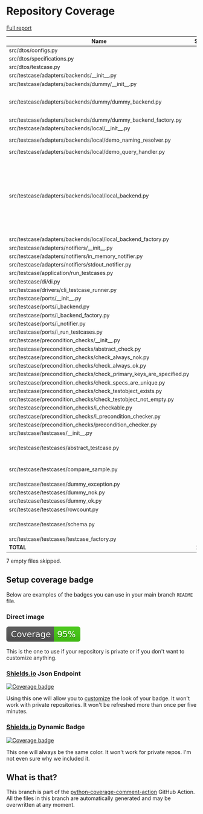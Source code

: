# Repository Coverage

[Full report](https://htmlpreview.github.io/?https://github.com/adanilevich/data-tester/blob/python-coverage-comment-action-data/htmlcov/index.html)

| Name                                                                      |    Stmts |     Miss |   Cover |   Missing |
|-------------------------------------------------------------------------- | -------: | -------: | ------: | --------: |
| src/dtos/configs.py                                                       |       30 |        2 |     93% |    26, 28 |
| src/dtos/specifications.py                                                |       46 |        2 |     96% |    54, 65 |
| src/dtos/testcase.py                                                      |       65 |        2 |     97% |    40, 51 |
| src/testcase/adapters/backends/\_\_init\_\_.py                            |        2 |        0 |    100% |           |
| src/testcase/adapters/backends/dummy/\_\_init\_\_.py                      |        2 |        0 |    100% |           |
| src/testcase/adapters/backends/dummy/dummy\_backend.py                    |       24 |        8 |     67% |14, 17, 20, 26, 30, 35, 41, 47 |
| src/testcase/adapters/backends/dummy/dummy\_backend\_factory.py           |        6 |        0 |    100% |           |
| src/testcase/adapters/backends/local/\_\_init\_\_.py                      |        4 |        0 |    100% |           |
| src/testcase/adapters/backends/local/demo\_naming\_resolver.py            |       49 |        5 |     90% | 24, 84-87 |
| src/testcase/adapters/backends/local/demo\_query\_handler.py              |       23 |        2 |     91% |    23, 37 |
| src/testcase/adapters/backends/local/local\_backend.py                    |      158 |       16 |     90% |115, 132-134, 154, 232, 236, 238, 241-246, 309, 335, 339 |
| src/testcase/adapters/backends/local/local\_backend\_factory.py           |       16 |        0 |    100% |           |
| src/testcase/adapters/notifiers/\_\_init\_\_.py                           |        2 |        0 |    100% |           |
| src/testcase/adapters/notifiers/in\_memory\_notifier.py                   |        7 |        0 |    100% |           |
| src/testcase/adapters/notifiers/stdout\_notifier.py                       |        4 |        0 |    100% |           |
| src/testcase/application/run\_testcases.py                                |       23 |        0 |    100% |           |
| src/testcase/di/di.py                                                     |       24 |        1 |     96% |        28 |
| src/testcase/drivers/cli\_testcase\_runner.py                             |       13 |        0 |    100% |           |
| src/testcase/ports/\_\_init\_\_.py                                        |        4 |        0 |    100% |           |
| src/testcase/ports/i\_backend.py                                          |       27 |        0 |    100% |           |
| src/testcase/ports/i\_backend\_factory.py                                 |        6 |        0 |    100% |           |
| src/testcase/ports/i\_notifier.py                                         |        4 |        0 |    100% |           |
| src/testcase/ports/i\_run\_testcases.py                                   |       20 |        0 |    100% |           |
| src/testcase/precondition\_checks/\_\_init\_\_.py                         |       10 |        0 |    100% |           |
| src/testcase/precondition\_checks/abstract\_check.py                      |        8 |        0 |    100% |           |
| src/testcase/precondition\_checks/check\_always\_nok.py                   |        5 |        0 |    100% |           |
| src/testcase/precondition\_checks/check\_always\_ok.py                    |        5 |        0 |    100% |           |
| src/testcase/precondition\_checks/check\_primary\_keys\_are\_specified.py |       15 |        2 |     87% |     22-23 |
| src/testcase/precondition\_checks/check\_specs\_are\_unique.py            |       23 |        0 |    100% |           |
| src/testcase/precondition\_checks/check\_testobject\_exists.py            |       11 |        0 |    100% |           |
| src/testcase/precondition\_checks/check\_testobject\_not\_empty.py        |        9 |        0 |    100% |           |
| src/testcase/precondition\_checks/i\_checkable.py                         |       18 |        0 |    100% |           |
| src/testcase/precondition\_checks/i\_precondition\_checker.py             |        5 |        0 |    100% |           |
| src/testcase/precondition\_checks/precondition\_checker.py                |       15 |        0 |    100% |           |
| src/testcase/testcases/\_\_init\_\_.py                                    |        8 |        0 |    100% |           |
| src/testcase/testcases/abstract\_testcase.py                              |       93 |        4 |     96% |101-104, 110 |
| src/testcase/testcases/compare\_sample.py                                 |       79 |        6 |     92% |67-69, 115-117 |
| src/testcase/testcases/dummy\_exception.py                                |       10 |        0 |    100% |           |
| src/testcase/testcases/dummy\_nok.py                                      |       11 |        0 |    100% |           |
| src/testcase/testcases/dummy\_ok.py                                       |       11 |        0 |    100% |           |
| src/testcase/testcases/rowcount.py                                        |       52 |        0 |    100% |           |
| src/testcase/testcases/schema.py                                          |      120 |        3 |     98% |114, 150, 212 |
| src/testcase/testcases/testcase\_factory.py                               |       21 |        0 |    100% |           |
|                                                                 **TOTAL** | **1088** |   **53** | **95%** |           |

7 empty files skipped.


## Setup coverage badge

Below are examples of the badges you can use in your main branch `README` file.

### Direct image

[![Coverage badge](https://raw.githubusercontent.com/adanilevich/data-tester/python-coverage-comment-action-data/badge.svg)](https://htmlpreview.github.io/?https://github.com/adanilevich/data-tester/blob/python-coverage-comment-action-data/htmlcov/index.html)

This is the one to use if your repository is private or if you don't want to customize anything.

### [Shields.io](https://shields.io) Json Endpoint

[![Coverage badge](https://img.shields.io/endpoint?url=https://raw.githubusercontent.com/adanilevich/data-tester/python-coverage-comment-action-data/endpoint.json)](https://htmlpreview.github.io/?https://github.com/adanilevich/data-tester/blob/python-coverage-comment-action-data/htmlcov/index.html)

Using this one will allow you to [customize](https://shields.io/endpoint) the look of your badge.
It won't work with private repositories. It won't be refreshed more than once per five minutes.

### [Shields.io](https://shields.io) Dynamic Badge

[![Coverage badge](https://img.shields.io/badge/dynamic/json?color=brightgreen&label=coverage&query=%24.message&url=https%3A%2F%2Fraw.githubusercontent.com%2Fadanilevich%2Fdata-tester%2Fpython-coverage-comment-action-data%2Fendpoint.json)](https://htmlpreview.github.io/?https://github.com/adanilevich/data-tester/blob/python-coverage-comment-action-data/htmlcov/index.html)

This one will always be the same color. It won't work for private repos. I'm not even sure why we included it.

## What is that?

This branch is part of the
[python-coverage-comment-action](https://github.com/marketplace/actions/python-coverage-comment)
GitHub Action. All the files in this branch are automatically generated and may be
overwritten at any moment.